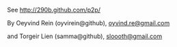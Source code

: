 See http://290b.github.com/p2p/

By Oeyvind Rein (oyvirein@github), oyvind.re@gmail.com

and Torgeir Lien (samma@github), sloooth@gmail.com
